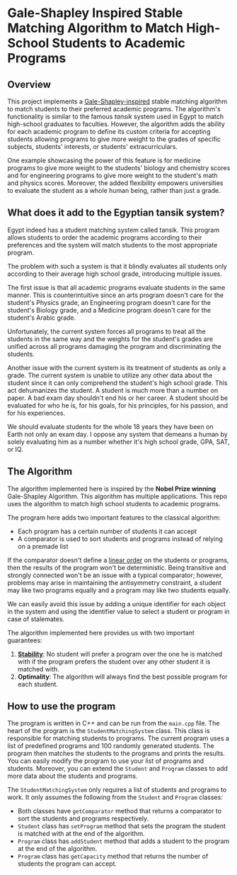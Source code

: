 # Gale-Shapley Inspired Stable Matching Algorithm to Match High-School Students to Academic Programs

## Overview

This project implements a [Gale-Shapley-inspired](https://www.nobelprize.org/uploads/2018/06/popular-economicsciences2012.pdf) stable matching algorithm to match students to their preferred academic programs. The algorithm's functionality is similar to the famous *tansik* system used in Egypt to match high-school graduates to faculties. However, the algorithm adds the ability for each academic program to define its custom criteria for accepting students allowing programs to give more weight to the grades of specific subjects, students' interests, or students' extracurriculars.

One example showcasing the power of this feature is for medicine programs to give more weight to the students' biology and chemistry scores and for engineering programs to give more weight to the student's math and physics scores. Moreover, the added flexibility empowers universities to evaluate the student as a whole human being, rather than just a grade.

## What does it add to the Egyptian tansik system?

Egypt indeed has a student matching system called tansik. This program allows students to order the academic programs according to their preferences and the system will match students to the most appropriate program.

The problem with such a system is that it blindly evaluates all students only according to their average high school grade, introducing multiple issues.

The first issue is that all academic programs evaluate students in the same manner. This is counterintuitive since an arts program doesn't care for the student's Physics grade, an Engineering program doesn't care for the student's Biology grade, and a Medicine program doesn't care for the student's Arabic grade.

Unfortunately, the current system forces all programs to treat all the students in the same way and the weights for the student's grades are unified across all programs damaging the program and discriminating the students.

Another issue with the current system is its treatment of students as only a grade. The current system is unable to utilize any other data about the student since it can only comprehend the student's high school grade. This act dehumanizes the student. A student is much more than a number on paper. A bad exam day shouldn't end his or her career. A student should be evaluated for who he is, for his goals, for his principles, for his passion, and for his experiences.

We should evaluate students for the whole 18 years they have been on Earth not only an exam day. I oppose any system that demeans a human by solely evaluating him as a number whether it's high school grade, GPA, SAT, or IQ.

## The Algorithm

The algorithm implemented here is inspired by the **Nobel Prize winning** Gale-Shapley Algorithm. This algorithm has multiple applications. This repo uses the algorithm to match high school students to academic programs.

The program here adds two important features to the classical algorithm:

- Each program has a certain number of students it can accept
- A comparator is used to sort students and programs instead of relying on a premade list

If the comparator doesn't define a [linear order](https://ece.uwaterloo.ca/~dwharder/aads/Abstract_data_types/Linear_ordering/) on the students or programs, then the results of the program won't be deterministic. Being transitive and strongly connected won't be an issue with a typical comparator; however, problems may arise in maintaining the antisymmetry constraint, a student may like two programs equally and a program may like two students equally.

We can easily avoid this issue by adding a unique identifier for each object in the system and using the identifier value to select a student or program in case of stalemates.

The algorithm implemented here provides us with two important guarantees:

1. **[Stability](https://homes.cs.washington.edu/~anuprao/pubs/CSE421Wi2020/01stable-matching.pdf)**: No student will prefer a program over the one he is matched with if the program prefers the student over any other student it is matched with.
2. **Optimality**: The algorithm will always find the best possible program for each student.

## How to use the program

The program is written in C++ and can be run from the `main.cpp` file. The heart of the program is the `StudentMatchingSystem` class. This class is responsible for matching students to programs. The current program uses a list of predefined programs and 100 randomly generated students. The program then matches the students to the programs and prints the results. You can easily modify the program to use your list of programs and students. Moreover, you can extend the `Student` and `Program` classes to add more data about the students and programs.

The `StudentMatchingSystem` only requires a list of students and programs to work. It only assumes the following from the `Student` and `Program` classes:

- Both classes have `getComparator` method that returns a comparator to sort the students and programs respectively.
- `Student` class has `setProgram` method that sets the program the student is matched with at the end of the algorithm.
- `Program` class has `addStudent` method that adds a student to the program at the end of the algorithm.
- `Program` class has `getCapacity` method that returns the number of students the program can accept.
